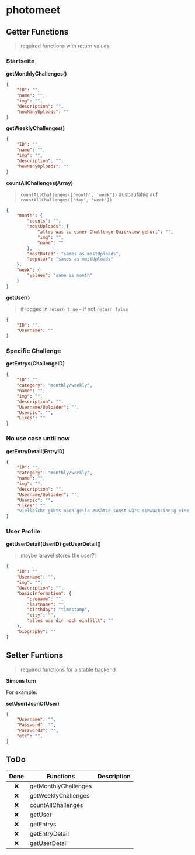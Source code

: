 # photomeet

## Getter Functions

> required functions with return values

### Startseite

**getMonthlyChallenges()**

```json
{
	"ID": "",
	"name": "",
	"img": "",
	"description": "",
	"howManyUploads": ""
}
```

**getWeeklyChallenges()**

```json
{
	"ID": "",
	"name": "",
	"img": "",
	"description": "",
	"howManyUploads": ""
}
```

**countAllChallenges(Array)**
> `countAllChallenges(['month', 'week'])` ausbaufähig auf `countAllChallenges(['day', 'week'])`

```json
{
	"month": {
		"counts": "",
		"mostUploads": {
			"alles was zu einer Challenge Quickview gehört": "",
			"img": "",
			"name": ""
		},
		"mostRated": "sames as mostUploads",
		"popular": "sames as mostUploads"
	},
	"week": {
		"values": "same as month"
	}
}
```

**getUser()**

> if logged in `return true` - if not `return false`

```json
{
	"ID": "",
	"Username": ""
}
```

### Specific Challenge

**getEntrys(ChallengeID)**

```json
{
	"ID": "",
	"category": "monthly/weekly",
	"name": "",
	"img": "",
	"description": "",
	"Username/Uploader": "",
	"Userpic": "",
	"Likes": ""
}
```
### No use case until now

**getEntryDetail(EntryID)**

```json
{
	"ID": "",
	"category": "monthly/weekly",
	"name": "",
	"img": "",
	"description": "",
	"Username/Uploader": "",
	"Userpic": "",
	"Likes": ""
	"vielleicht gibts noch geile zusätze sonst wärs schwachsinnig eine eigene Funktion im Backend zu machen"
}
```

### User Profile

**getUserDetail(UserID)**
**getUserDetail()**

> maybe laravel stores the user?!

```json
{
	"ID": "",
	"Username": "",
	"img": "",
	"description": "",
	"basicInformation": {
		"prename": "",
		"lastname": "",
		"birthday": "timestamp",
		"city": "",
		"alles was dir noch einfällt": ""
	},
	"biography": ""
}
```

## Setter Funtions

> required functions for a stable backend

**Simons turn**

For example:

**setUser(JsonOfUser)**

```json
{
	"Username": "",
	"Password": "",
	"Password2": "",
	"etc": "",
}
```

## ToDo

| Done  | Functions            | Description |
| :---: | -------------------- | ----------- |
| :x:   | getMonthlyChallenges |             |
| :x:   | getWeeklyChallenges  |             |
| :x:   | countAllChallenges   |             |
| :x:   | getUser			   |             |
| :x:   | getEntrys            |             |
| :x:   | getEntryDetail       |             |
| :x:   | getUserDetail        |             |